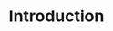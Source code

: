 ---
layout : partie
title : Introduction
slug : introduction
description : "Découvrir le plan de formation"
image : 
in_book: true
order : 0
---